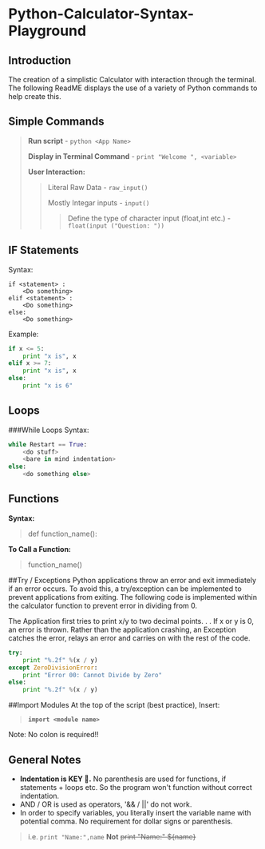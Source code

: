 # Python-Calculator-Syntax-Playground

## Introduction
The creation of a simplistic Calculator with interaction through the terminal. The following ReadME displays the use of a variety of Python commands to help create this. 



## Simple Commands
>**Run script** -  ```python <App Name>```
>
>**Display in Terminal Command** - ```print "Welcome ", <variable>```
>
>**User Interaction:** 
>>Literal Raw Data - ```raw_input()```
>>
>>Mostly Integar inputs - ```input()```
>>>Define the type of character input (float,int etc.) - ```float(input ("Question: "))```

## IF Statements

Syntax: 

```pythonß
if <statement> :
	<Do something>
elif <statement> :
	<Do something>
else:
	<Do something>
``` 

Example: 

```python
if x <= 5:
	print "x is", x
elif x >= 7:
	print "x is", x
else:
	print "x is 6"
``` 
## Loops
###While Loops
Syntax: 

```python
while Restart == True:
	<do stuff>
	<bare in mind indentation>
else:
	<do something else>
```


## Functions

**Syntax:** 

>def function_name():

**To Call a Function:**
>function_name()

##Try / Exceptions
Python applications throw an error and exit immediately if an error occurs. To avoid this, a try/exception can be implemented to prevent applications from exiting. The following code is implemented within the calculator function to prevent error in dividing from 0. 

The Application first tries to print x/y to two decimal points. . . If x or y is 0, an error is thrown. Rather than the application crashing, an Exception catches the error, relays an error and carries on with the rest of the code.

```python
try:
	print "%.2f" %(x / y)
except ZeroDivisionError:
	print "Error 00: Cannot Divide by Zero"
else:
	print "%.2f" %(x / y)
```

##Import Modules
At the top of the script (best practice), Insert:
>**```import <module name>```**

Note: No colon is required!!

## General Notes
- **Indentation is KEY 🔑.** No parenthesis are used for functions, if statements + loops etc. So the program won't function without correct indentation.
- AND / OR is used as operators, '&& / ||' do not work.
- In order to specify variables, you literally insert the variable name with potential comma. No requirement for dollar signs or parenthesis. 

> i.e. ```print "Name:",name``` **Not**  ~~print "Name:" ${name}~~



